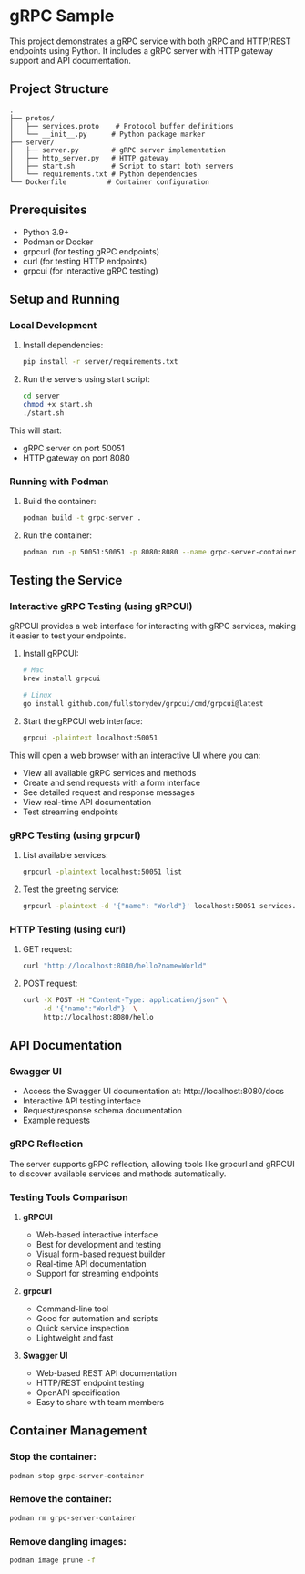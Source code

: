# gRPC Sample

This project demonstrates a gRPC service with both gRPC and HTTP/REST endpoints using Python. It includes a gRPC server with HTTP gateway support and API documentation.

## Project Structure

```
.
├── protos/
│   ├── services.proto    # Protocol buffer definitions
│   └── __init__.py      # Python package marker
├── server/
│   ├── server.py        # gRPC server implementation
│   ├── http_server.py   # HTTP gateway
│   ├── start.sh         # Script to start both servers
│   └── requirements.txt # Python dependencies
└── Dockerfile          # Container configuration
```

## Prerequisites

- Python 3.9+
- Podman or Docker
- grpcurl (for testing gRPC endpoints)
- curl (for testing HTTP endpoints)
- grpcui (for interactive gRPC testing)

## Setup and Running

### Local Development

1. Install dependencies:
   ```bash
   pip install -r server/requirements.txt
   ```

2. Run the servers using start script:
   ```bash
   cd server
   chmod +x start.sh
   ./start.sh
   ```

This will start:
- gRPC server on port 50051
- HTTP gateway on port 8080

### Running with Podman

1. Build the container:
   ```bash
   podman build -t grpc-server .
   ```

2. Run the container:
   ```bash
   podman run -p 50051:50051 -p 8080:8080 --name grpc-server-container grpc-server
   ```

## Testing the Service

### Interactive gRPC Testing (using gRPCUI)

gRPCUI provides a web interface for interacting with gRPC services, making it easier to test your endpoints.

1. Install gRPCUI:
   ```bash
   # Mac
   brew install grpcui

   # Linux
   go install github.com/fullstorydev/grpcui/cmd/grpcui@latest
   ```

2. Start the gRPCUI web interface:
   ```bash
   grpcui -plaintext localhost:50051
   ```

This will open a web browser with an interactive UI where you can:
- View all available gRPC services and methods
- Create and send requests with a form interface
- See detailed request and response messages
- View real-time API documentation
- Test streaming endpoints

### gRPC Testing (using grpcurl)

1. List available services:
   ```bash
   grpcurl -plaintext localhost:50051 list
   ```

2. Test the greeting service:
   ```bash
   grpcurl -plaintext -d '{"name": "World"}' localhost:50051 services.Greeter/SayHello
   ```

### HTTP Testing (using curl)

1. GET request:
   ```bash
   curl "http://localhost:8080/hello?name=World"
   ```

2. POST request:
   ```bash
   curl -X POST -H "Content-Type: application/json" \
        -d '{"name":"World"}' \
        http://localhost:8080/hello
   ```

## API Documentation

### Swagger UI
- Access the Swagger UI documentation at: http://localhost:8080/docs
- Interactive API testing interface
- Request/response schema documentation
- Example requests

### gRPC Reflection
The server supports gRPC reflection, allowing tools like grpcurl and gRPCUI to discover available services and methods automatically.

### Testing Tools Comparison

1. **gRPCUI**
   - Web-based interactive interface
   - Best for development and testing
   - Visual form-based request builder
   - Real-time API documentation
   - Support for streaming endpoints

2. **grpcurl**
   - Command-line tool
   - Good for automation and scripts
   - Quick service inspection
   - Lightweight and fast

3. **Swagger UI**
   - Web-based REST API documentation
   - HTTP/REST endpoint testing
   - OpenAPI specification
   - Easy to share with team members

## Container Management

### Stop the container:
```bash
podman stop grpc-server-container
```

### Remove the container:
```bash
podman rm grpc-server-container
```

### Remove dangling images:
```bash
podman image prune -f
``` 